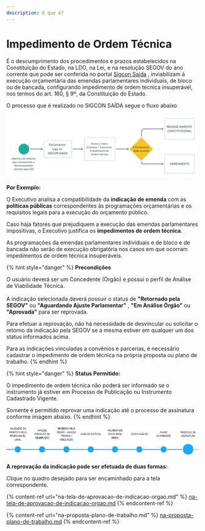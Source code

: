 ```yaml
---
description: O que é?
---
```


# Impedimento de Ordem Técnica

É o descumprimento dos procedimentos e prazos estabelecidos na Constituição do Estado, na LDO, na Lei, e na resolução SEGOV  do ano corrente que pode ser conferida no portal  [Sigcon Saida](http://www.sigconsaida.mg.gov.br/emendas/) , inviabilizam à execução orçamentária das emendas parlamentares individuais, de bloco ou de bancada, configurando impedimento de ordem técnica insuperável, nos termos do art. 160, § 9º, da Constituição do Estado.

O processo que é realizado no SIGCON SAÍDA segue o fluxo abaixo

![](<../../../.gitbook/assets/image (199).png>)

**Por Exemplo:**

O Executivo analisa a compatibilidade da **indicação de emenda** com as **políticas públicas** correspondentes às programações orçamentárias e os requisitos legais para a execução do orçamento público.&#x20;

Caso haja fatores que prejudiquem a execução das emendas parlamentares impositivas, o Executivo justifica os **impedimentos de ordem técnica**.

As programações da emendas parlamentares individuais e de bloco e de bancada não serão de execução obrigatória nos casos em que ocorram impedimentos de ordem técnica insuperáveis.

{% hint style="danger" %}
**Precondições**

O usuário deverá ser um Concedente (Órgão) e possui o perfil de Análise de Viabilidade Técnica.\
\
A indicação selecionada deverá possuir o status de **"Retornado pela SEGOV"** ou **"Aguardando Ajuste Parlamentar"** , **"Em Análise Órgão”** ou **"Aprovada"** para ser reprovada.

Para efetuar a reprovação, não há necessidade de desvincular ou solicitar o retorno da indicação pela SEGOV se a mesma estiver em qualquer um dos status informados acima.

Para as indicações vinculadas a convênios e parcerias, é necessário cadastrar o impedimento de ordem técnica na própria proposta ou plano de trabalho.
{% endhint %}

{% hint style="danger" %}
**Status Permitido:**

O impedimento de ordem técnica não poderá ser informado se o instrumento já estiver em Processo de Publicação ou Instrumento Cadastrado Vigente.

Somente é permitido reprovar uma indicação até o processo de assinatura conforme imagem abaixo.
{% endhint %}

![Status permitido para Impedimento de Ordem Técnica](<../../../.gitbook/assets/image (365).png>)

&#x20;**A reprovação da indicação pode ser efetuada de duas formas:**

Clique no quadro desejado para ser encaminhado para a tela correspondente.

{% content-ref url="na-tela-de-aprovacao-de-indicacao-orgao.md" %}
[na-tela-de-aprovacao-de-indicacao-orgao.md](na-tela-de-aprovacao-de-indicacao-orgao.md)
{% endcontent-ref %}

{% content-ref url="na-proposta-plano-de-trabalho.md" %}
[na-proposta-plano-de-trabalho.md](na-proposta-plano-de-trabalho.md)
{% endcontent-ref %}

